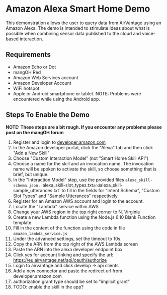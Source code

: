 Amazon Alexa Smart Home Demo
============================

This demonstration allows the user to query data from AirVantage using an Amazon Alexa.  The demo
is intended to stimulate ideas about what is possible when combining sensor data published to the
cloud and voice-based interaction.

Requirements
------------
* Amazon Echo or Dot
* mangOH Red
* Amazon Web Services account
* Amazon Developer Account
* WiFi hotspot
* Apple or Android smartphone or tablet. NOTE: Problems were encountered while using the Android
  app.


Steps To Enable the Demo
------------------------

**NOTE: These steps are a bit rough.  If you encounter any problems please post on the mangOH
forum**

1. Register and login to [developer.amazon.com](https://developer.amazon.com)
1. In the Amazon developer portal, click the "Alexa" tab and then click "Add a New Skill"
1. Choose "Custom Interaction Model" (not "Smart Home Skill API")
1. Choose a name for the skill and an invocation name.  The invocation name will be spoken to
   activate the skill, so choose something that is brief, but unique.
1. In the "Interaction Model" step, use the provided files `alexa_skill-schema.json,
   `alexa_skill-slot_types.txt` and `alexa_skill-sample_utterances.txt` to fill in the fields for
   "Intent Schema", "Custom Slot Types" and "Sample Utterances" respectively.
1. Register for an Amazon AWS account and login to the account.
1. Locate the "Lambda" service within AWS
1. Change your AWS region in the top right corner to N. Virginia
1. Create a new Lambda function using the Node.js 6.10 Blank Function template.
1. Fill in the content of the function using the code in file `amazon_lambda_service.js`
1. Under the advanced settings, set the timeout to 10s.
1. Copy the ARN from the top right of the AWS Lambda screen
1. Paste the ARN into the alexa developer endpoint box
1. Click yes for account linking and specify the url: https://eu.airvantage.net/api/oauth/authorize
1. Login to airvantage and click develop -> api clients
1. Add a new connector and paste the redirect url from developer.amazon.com
1. authorization grant type should be set to "implicit grant"
1. TODO: enable the skill in the app?
